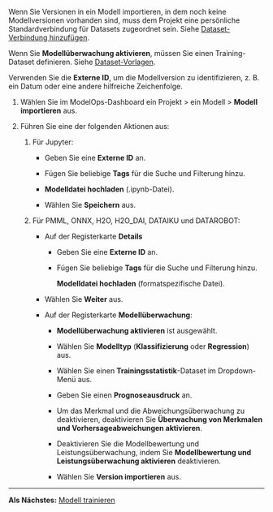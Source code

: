 Wenn Sie Versionen in ein Modell importieren, in dem noch keine Modellversionen vorhanden sind, muss dem Projekt eine persönliche Standardverbindung für Datasets zugeordnet sein. Siehe [Dataset-Verbindung hinzufügen](vpe1725389258480.md).

Wenn Sie **Modellüberwachung aktivieren**, müssen Sie einen Training-Dataset definieren. Siehe [Dataset-Vorlagen](nwv1725409283494.md).

Verwenden Sie die **Externe ID**, um die Modellversion zu identifizieren, z. B. ein Datum oder eine andere hilfreiche Zeichenfolge.

1.  Wählen Sie im ModelOps-Dashboard ein Projekt \> ein Modell \> **Modell importieren** aus.

2.  Führen Sie eine der folgenden Aktionen aus:

    1.  Für Jupyter:

        -   Geben Sie eine **Externe ID** an.

        -   Fügen Sie beliebige **Tags** für die Suche und Filterung hinzu.

        -   **Modelldatei hochladen** (.ipynb-Datei).

        -   Wählen Sie **Speichern** aus.

    2.  Für PMML, ONNX, H2O, H2O\_DAI, DATAIKU und DATAROBOT:

        -   Auf der Registerkarte **Details**

            -   Geben Sie eine **Externe ID** an.

            -   Fügen Sie beliebige **Tags** für die Suche und Filterung hinzu.

                **Modelldatei hochladen** (formatspezifische Datei).

        -   Wählen Sie **Weiter** aus.

        -   Auf der Registerkarte **Modellüberwachung**:

            -   **Modellüberwachung aktivieren** ist ausgewählt.

            -   Wählen Sie **Modelltyp** (**Klassifizierung** oder **Regression**) aus.

            -   Wählen Sie einen **Trainingsstatistik**-Dataset im Dropdown-Menü aus.

            -   Geben Sie einen **Prognoseausdruck** an.

            -   Um das Merkmal und die Abweichungsüberwachung zu deaktivieren, deaktivieren Sie **Überwachung von Merkmalen und Vorhersageabweichungen aktivieren**.

            -   Deaktivieren Sie die Modellbewertung und Leistungsüberwachung, indem Sie **Modellbewertung und Leistungsüberwachung aktivieren** deaktivieren.

            -   Wählen Sie **Version importieren** aus.

------------------------------------------------------------------------

**Als Nächstes:** [Modell trainieren](etl1725408512818.md)

